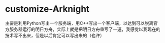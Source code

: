 # customize-Arknight
主要是利用Python写出一个服务端，用C++写出一个客户端，以达到可以脱离官方服务器运行的明日方舟，实际上就是把明日方舟重写了一遍，我感觉以我现在的技术写不出来，但是以后肯定可以写出来的（也许）
